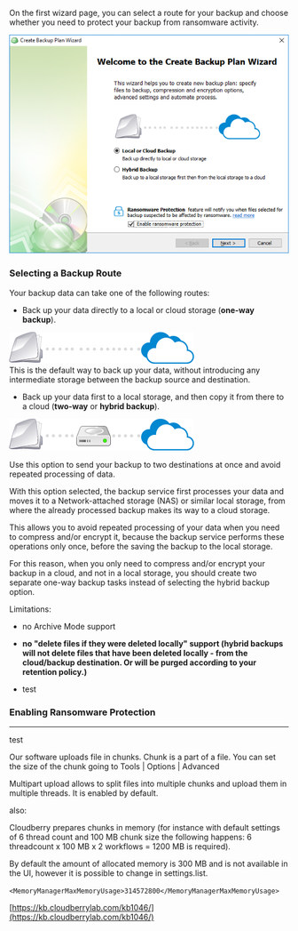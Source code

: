 On the first wizard page, you can select a route for your backup and choose whether you need to protect your backup from ransomware activity.

![](/assets/backup-wizard-welcome-page-hybrid-local-cloud-ransomware.png)

### Selecting a Backup Route

Your backup data can take one of the following routes:

* Back up your data directly to a local or cloud storage \(**one-way backup**\).

![](/assets/icon-local-to-cloud.png)  
This is the default way to back up your data, without introducing any intermediate storage between the backup source and destination.

* Back up your data first to a local storage, and then copy it from there to a cloud \(**two-way** or **hybrid backup**\).

![](/assets/icon-hybrid-backup.png)

Use this option to send your backup to two destinations at once and avoid repeated processing of data.

With this option selected, the backup service first processes your data and moves it to a Network-attached storage \(NAS\) or similar local storage, from where the already processed backup makes its way to a cloud storage.

This allows you to avoid repeated processing of your data when you need to compress and/or encrypt it, because the backup service performs these operations only once, before the saving the backup to the local storage.

For this reason, when you only need to compress and/or encrypt your backup in a cloud, and not in a local storage, you should create two separate one-way backup tasks instead of selecting the hybrid backup option.

Limitations:

* no Archive Mode support 
* **no "delete files if they were deleted locally" support \(hybrid backups will not delete files that have been deleted locally - from the cloud/backup destination. Or will be purged according to your retention policy.\)**

* test

### Enabling Ransomware Protection

---

test

Our software uploads file in chunks. Chunk is a part of a file. You can set the size of the chunk going to Tools \| Options \| Advanced

Multipart upload allows to split files into multiple chunks and upload them in multiple threads. It is enabled by default.

also:

Cloudberry prepares chunks in memory \(for instance with default settings of 6 thread count and 100 MB chunk size the following happens: 6 threadcount x 100 MB x 2 workflows = 1200 MB is required\).

By default the amount of allocated memory is 300 MB and is not available in the UI, however it is possible to change in settings.list.

`<MemoryManagerMaxMemoryUsage>314572800</MemoryManagerMaxMemoryUsage>`

[https://kb.cloudberrylab.com/kb1046/](https://kb.cloudberrylab.com/kb1046/)

